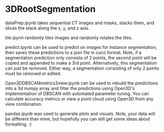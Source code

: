 # 3DRootSegmentation
dataPrep.ipynb takes sequential CT images and masks, stacks them, and slices the stack along the x, y, and z axis. 

tile.ipynn randomly tiles images and randomly rotates the tiles.

predict.ipynb can be used to predict on images for 
instance segmentation, then saves these predictions to a json file in coco format. Note, if a segmentation prediction only consists of 2 points, the second point will be copied and appended to make a 3rd point. Alternatively, this segmentation can just be removed. Either way, a segmentation consisting of only 2 points must be removed or edited.

Open3DDBSCANmetrics3view.ipynb can be used to rebuild the predictions into a 3d numpy array and filter the predictions using Open3D's implementation of DBSCAN with automated parameter tuning. You can calculate accuracy metrics or view a point cloud using Open3D from any view combination. 

pandas.ipynb was used to generate plots and visuals. Note, your data will be different than mine, but hopefully you can still get some ideas about formatting. :)
